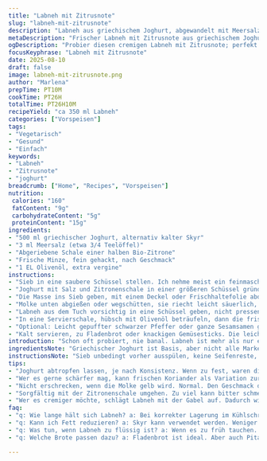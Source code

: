 ```yaml
---
title: "Labneh mit Zitrusnote"
slug: "labneh-mit-zitrusnote"
description: "Labneh aus griechischem Joghurt, abgewandelt mit Meersalz und Zitronenschale für eine frische Note.  Dabei wird der Joghurt länger abgetropft als üblich, um eine cremigere, festere Textur zu erhalten. Alternativ verwende ich gerne Skyr für mehr Protein und eine dezente Säure. Sumach ersetze ich durch fein gehackte frische Minze, um die typisch orientalische Würze mit einem kräuterigen Twist zu verbinden. Das Ergebnis: herb, cremig und schön frisch. Sehr gut zu Brot, rauchigem Gemüse oder zum Dippen."
metaDescription: "Frischer Labneh mit Zitrusnote aus griechischem Joghurt; ideal als Dip zu Brot und Gemüse."
ogDescription: "Probier diesen cremigen Labneh mit Zitrusnote; perfekt für einen sommerlichen Genuss."
focusKeyphrase: "Labneh mit Zitrusnote"
date: 2025-08-10
draft: false
image: labneh-mit-zitrusnote.png
author: "Marlena"
prepTime: PT10M
cookTime: PT26H
totalTime: PT26H10M
recipeYield: "ca 350 ml Labneh"
categories: ["Vorspeisen"]
tags:
- "Vegetarisch"
- "Gesund"
- "Einfach"
keywords:
- "Labneh"
- "Zitrusnote"
- "joghurt"
breadcrumb: ["Home", "Recipes", "Vorspeisen"]
nutrition: 
 calories: "160"
 fatContent: "9g"
 carbohydrateContent: "5g"
 proteinContent: "15g"
ingredients:
- "500 ml griechischer Joghurt, alternativ kalter Skyr"
- "3 ml Meersalz (etwa 3/4 Teelöffel)"
- "Abgeriebene Schale einer halben Bio-Zitrone"
- "Frische Minze, fein gehackt, nach Geschmack"
- "1 EL Olivenöl, extra vergine"
instructions:
- "Sieb in eine saubere Schüssel stellen. Ich nehme meist ein feinmaschiges Metallsieb, mit einem extra Baumwolltuch ausgelegt. So fängt man jede Molke gut auf."
- "Joghurt mit Salz und Zitronenschale in einer größeren Schüssel gründlich verrühren. Salz ist entscheidend, gibt Struktur und zieht Flüssigkeit heraus."
- "Die Masse ins Sieb geben, mit einem Deckel oder Frischhaltefolie abdecken, aber nicht dicht. Kühlschrank, kalt, am besten 24 bis 26 Stunden. Nicht kürzer, es soll spürbar dick werden und im Alltag konsistent sein. Gefühlt wie Frischkäse, nicht nur dickflüssig."
- "Molke unten abgießen oder wegschütten, sie riecht leicht säuerlich, aber angenehm. Keine Panik bei gelblicher Farbe, normal."
- "Labneh aus dem Tuch vorsichtig in eine Schüssel geben, nicht pressen, sonst geht Cremigkeit verloren. Am besten mit einem Spatel arbeiten."
- "In eine Servierschale, hübsch mit Olivenöl beträufeln, dann die frische Minze darüber streuen."
- "Optional: Leicht gepuffter schwarzer Pfeffer oder ganze Sesamsamen geben eine interessante Textur und leichte Röstaromen. Sumach und Minze harmonieren gut, aber Minze ist frischer."
- "Kalt servieren, zu Fladenbrot oder knackigen Gemüsesticks. Die leichte Säure von Zitrone peppt das Ganze auf.  "
introduction: "Schon oft probiert, nie banal. Labneh ist mehr als nur eingedickter Joghurt. Wichtig ist die Konsistenz, die mit der richtigen Salzmenge und Geduld bei der Entwässerung einsetzt. Zeit variieren, wenn zu fest, ist was falsch gelaufen – zu wenig tropfen lassen oder falsch abgedeckt. Die Zugabe von Zitronenschale überrascht erst, aber bringt eine Frische rein, die ich bei vielen Standardrezepten vermisst habe. Minze statt Sumach verleiht eine andere aromatische Ebene – mehr Kräuter als Säure, passt super zu herzhaften Gerichten. Skyr nutze ich manchmal statt klassischen Joghurt für mehr Biss. Wer nicht ohne Sumach mag, kann auch eine Mischung probieren – aber bitte kein fertiges Gewürzmischungschaos, die Balance ist heikel. Die richtige Methode? Immer in Ruhe passieren lassen, am besten mit Sichtkontrolle, nicht nur auf Uhr und Zeit verlassen."
ingredientsNote: "Griechischer Joghurt ist Basis, aber nicht alle Marken taugen. Wer es dichter will, greift zu Sahnejoghurt; der macht die Textur üppiger, aber auch fetter. Skyr ist im Kühlschrank oft schon kühler gelagert, deshalb Tropfzeit verlängern. Salz ist nicht austauschbar, Meersalz bringt eine leichte Mineralnote und macht den Labneh vollmundiger. Zitronenschale unbedingt bio, sonst zu riskant wegen Chemikalien. Minze frisch, trocknet schnell aus und verliert Aroma. Wenn kein Abtropfbehälter passend, tut’s auch ein Sieb mit Stoff oder sogar doppelte Küchenrolle – für zu schnelle Flüssigkeitsabgabe ist wichtig, dass der Joghurt nicht stehen bleibt. Temperatur niedrig halten, sonst fängt er an zu fermentieren. Das kann man zwar auch wollen, aber das ändert die Struktur deutlich. Als Backup verwende ich gerne komplett normales Siebpapier, dann aber besser alle 6 Stunden erneuern, sonst schmeckt es muffig."
instructionsNote: "Sieb unbedingt vorher ausspülen, keine Seifenreste, sonst schmeckt alles seltsam. Salz erst später zugeben? Nein, zu früh wäre okay, aber im Joghurt vermischen geht schneller und gleichmäßiger. Abdecken so, dass Luft entweichen kann, ohne Fremdgerüche reinzulassen. Reine Glas- oder Edelstahlbehälter sind stabiler als Plastik, schmeckt man am Ende, weil frisch. Das Abtropfen selbst ist der Arbeitsgang mit wenig Aufwand, aber viel Geduld und Kontrolle. Schale der Zitrone kann nicht im Joghurt eingeweicht werden, sonst bitter; deshalb Schale vorher sehr fein reiben. Wer mehr Spannung in der Textur will, schlägt das Labneh nach Abtropfen leicht mit Gabel oder Schneebesen auf. Die Konsistenz merkt man am besten mit den Fingern: nicht mehr flüssig, eher cremig-zäh. Aufbewahrung in luftdichtem Glas, erfrischt bei jeder Verwendung mit wenigen Tropfen Olivenöl."
tips:
- "Joghurt abtropfen lassen, je nach Konsistenz. Wenn zu fest, waren die Abdeckbedingungen nicht optimal. Ein feuchtes Tuch hilft, jedoch nicht zu eng umwickeln."
- "Wer es gerne schärfer mag, kann frischen Koriander als Variation zur Minze verwenden. Gutes Aroma, passt zu mediterranen Gerichten – und verleiht frische."
- "Nicht erschrecken, wenn die Molke gelb wird. Normal. Den Geschmack der Molke leicht süßlich. Das Aroma ist milde Säure; prima für Salate oder als Basis für Saucen."
- "Sorgfältig mit der Zitronenschale umgehen. Zu viel kann bitter schmecken. Vor dem Abreiben gut waschen. Am besten Bio-Zitronen verwenden, keine Chemie."
- "Wer es cremiger möchte, schlägt Labneh mit der Gabel auf. Dadurch wird die Textur luftiger. Nur leicht, damit die Cremigkeit bleibt. Ein bisschen Öl kann auch helfen."
faq:
- "q: Wie lange hält sich Labneh? a: Bei korrekter Lagerung im Kühlschrank bis zu einer Woche. Aufbewahrung in Glas, decken wichtig für Frische und Aroma."
- "q: Kann ich Fett reduzieren? a: Skyr kann verwendet werden. Weniger Fett, gleiche Cremigkeit. Qualität des Joghurts wichtig; kaltes Abtropfen maximieren."
- "q: Was tun, wenn Labneh zu flüssig ist? a: Wenn es zu früh tauchen. Abtropfen verlängern hilft. Alternativ Stoff wechseln für bessere Flüssigkeitsabgabe."
- "q: Welche Brote passen dazu? a: Fladenbrot ist ideal. Aber auch Pita oder Ciabatta klappen gut. Gemüse gern knackig – Karotten, Paprika sind klassisch gut."

---
```

